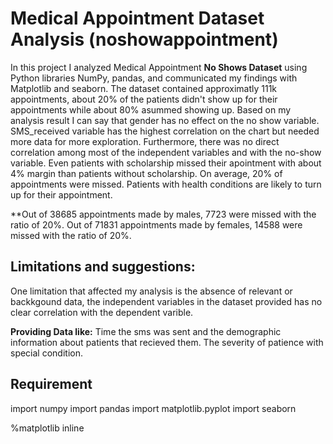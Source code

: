 # Medical Appointment Dataset Analysis (noshowappointment)


In this project I analyzed Medical Appointment **No Shows Dataset** using Python libraries NumPy, pandas, and communicated my findings with Matplotlib and seaborn. The dataset contained approximatly 111k appointments, about 20% of the patients didn't show up for their appointments while about 80% asummed showing up. Based on my analysis result I can say that gender has no effect on the no show variable. SMS_received variable has the highest correlation on the chart but needed more data for more exploration. Furthermore, there was no direct correlation among most of the independent variables and with the no-show variable. Even patients with scholarship missed their apointment with about 4% margin than patients without scholarship. On average, 20% of appointments were missed. Patients with health conditions are likely to turn up for their appointment.

**Out of 38685 appointments made by males, 7723 were missed with the ratio of 20%. Out of 71831 appointments made by females, 14588 were missed with the ratio of 20%.


## Limitations and suggestions:

One limitation that affected my analysis is the absence of relevant or backkgound data, the independent variables in the dataset provided has no clear correlation with the dependent varible.

**Providing Data like:** Time the sms was sent and the demographic information about patients that recieved them. The severity of patience with special condition.

## Requirement 
import numpy
import pandas
import matplotlib.pyplot
import seaborn 

%matplotlib inline
